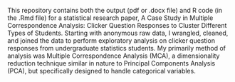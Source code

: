 This repository contains both the output (pdf or .docx file) and R code (in the .Rmd file) for a statistical research paper, A Case Study in Multiple Correspondence Analysis: Clicker Question Responses to Cluster Different Types of Students. Starting with anonymous raw data, I wrangled, cleaned, and joined the data to perform exploratory analysis on clicker question responses from undergraduate statistics students. My primarily method of analysis was Multiple Correspondence Analysis (MCA), a dimensionality reduction technique similar in nature to Principal Components Analysis (PCA), but specifically designed to handle categorical variables.
